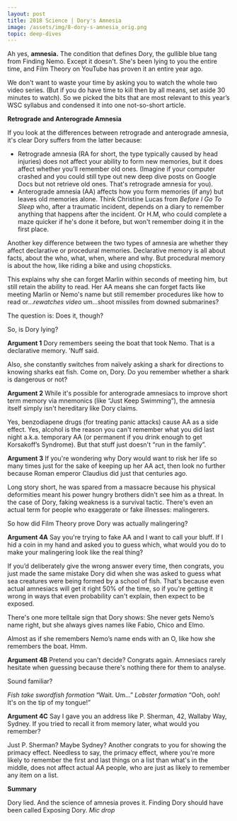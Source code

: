 ```yaml
---
layout: post
title: 2018 Science | Dory's Amnesia
image: /assets/img/8-dory-s-amnesia_orig.png
topic: deep-dives
---
```


Ah yes, **amnesia.** The condition that defines Dory, the gullible blue tang from Finding Nemo. Except it doesn't. She's been lying to you the entire time, and Film Theory on YouTube has proven it an entire year ago.

We don't want to waste your time by asking you to watch the whole two video series. (But if you do have time to kill then by all means, set aside 30 minutes to watch). So we picked the bits that are most relevant to this year’s WSC syllabus and condensed it into one not-so-short article.

**Retrograde and Anterograde Amnesia**

If you look at the differences between retrograde and anterograde amnesia, it's clear Dory suffers from the latter because: 

- Retrograde amnesia (RA for short, the type typically caused by head injuries) does not affect your ability to form new memories, but it does affect whether you’ll remember old ones. (Imagine if your computer crashed and you could still type out new deep dive posts on Google Docs but not retrieve old ones. That's retrograde amnesia for you).
- Anterograde amnesia (AA) affects how you form memories (if any) but leaves old memories alone. Think Christine Lucas from *Before I Go To Sleep* who, after a traumatic incident, depends on a diary to remember anything that happens after the incident. Or H.M, who could complete a maze quicker if he's done it before, but won't remember doing it in the first place.


Another key difference between the two types of amnesia are whether they affect declarative or procedural memories. Declarative memory is all about facts, about the who, what, when, where and why. But procedural memory is about the how, like riding a bike and using chopsticks.

This explains why she can forget Marlin within seconds of meeting him, but still retain the ability to read. Her AA means she can forget facts like meeting Marlin or Nemo's name but still remember procedures like how to read or…*rewatches video* um...shoot missiles from downed submarines?

The question is: Does it, though?

So, is Dory lying?

**Argument 1**
Dory remembers seeing the boat that took Nemo. That is a declarative memory. 'Nuff said.

Also, she constantly switches from naïvely asking a shark for directions to knowing sharks eat fish. Come on, Dory. Do you remember whether a shark is dangerous or not?

**Argument 2**
While it's possible for anterograde amnesiacs to improve short term memory via mnemonics (like “Just Keep Swimming”), the amnesia itself simply isn't hereditary like Dory claims.

Yes, benzodiapene drugs (for treating panic attacks) cause AA as a side effect. Yes, alcohol is the reason you can't remember what you did last night a.k.a. temporary AA (or permanent if you drink enough to get Korsakoff’s Syndrome). But that stuff just doesn't “run in the family”.

**Argument 3**
If you're wondering why Dory would want to risk her life so many times just for the sake of keeping up her AA act, then look no further because Roman emperor Claudius did just that centuries ago. 

Long story short, he was spared from a massacre because his physical deformities meant his power hungry brothers didn't see him as a threat. In the case of Dory, faking weakness is a survival tactic. There's even an actual term for people who exaggerate or fake illnesses: malingerers.

So how did Film Theory prove Dory was actually malingering?

**Argument 4A**
Say you're trying to fake AA and I want to call your bluff. If I hid a coin in my hand and asked you to guess which, what would you do to make your malingering look like the real thing?

If you’d deliberately give the wrong answer every time, then congrats, you just made the same mistake Dory did when she was asked to guess what sea creatures were being formed by a school of fish. That's because even actual amnesiacs will get it right 50% of the time, so if you're getting it wrong in ways that even probability can't explain, then expect to be exposed.

There's one more telltale sign that Dory shows: She never gets Nemo’s name right, but she always gives names like Fabio, Chico and Elmo.

Almost as if she remembers Nemo’s name ends with an O, like how she remembers the boat. Hmm.

**Argument 4B**
Pretend you can't decide? Congrats again. Amnesiacs rarely hesitate when guessing because there's nothing there for them to analyse. 

Sound familiar?

*Fish take swordfish formation*
“Wait. Um…”
*Lobster formation*
“Ooh, ooh! It's on the tip of my tongue!”

**Argument 4C**
Say I gave you an address like P. Sherman, 42, Wallaby Way, Sydney. If you tried to recall it from memory later, what would you remember?

Just P. Sherman? Maybe Sydney? Another congrats to you for showing the primacy effect. Needless to say, the primacy effect, where you're more likely to remember the first and last things on a list than what's in the middle, does not affect actual AA people, who are just as likely to remember any item on a list.

**Summary**

Dory lied. And the science of amnesia proves it. Finding Dory should have been called Exposing Dory. *Mic drop*

<br>